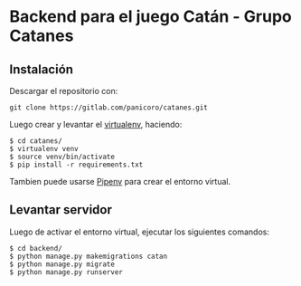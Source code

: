 # Backend para el juego Catán - Grupo Catanes 

## Instalación

Descargar el repositorio con:

```
git clone https://gitlab.com/panicoro/catanes.git
```

Luego crear y levantar el [virtualenv](https://virtualenv.pypa.io/en/stable/), 
haciendo:

```
$ cd catanes/
$ virtualenv venv
$ source venv/bin/activate
$ pip install -r requirements.txt
```

Tambien puede usarse [Pipenv](https://pipenv-es.readthedocs.io/es/latest/) para
crear el entorno virtual.

## Levantar servidor

Luego de activar el entorno virtual, ejecutar los siguientes comandos:

```
$ cd backend/
$ python manage.py makemigrations catan
$ python manage.py migrate
$ python manage.py runserver
```




